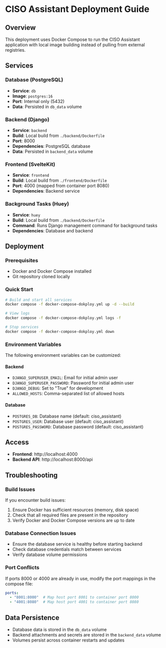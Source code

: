 # CISO Assistant Deployment Guide

## Overview
This deployment uses Docker Compose to run the CISO Assistant application with local image building instead of pulling from external registries.

## Services

### Database (PostgreSQL)
- **Service**: `db`
- **Image**: `postgres:16`
- **Port**: Internal only (5432)
- **Data**: Persisted in `db_data` volume

### Backend (Django)
- **Service**: `backend`
- **Build**: Local build from `./backend/Dockerfile`
- **Port**: 8000
- **Dependencies**: PostgreSQL database
- **Data**: Persisted in `backend_data` volume

### Frontend (SvelteKit)
- **Service**: `frontend`
- **Build**: Local build from `./frontend/Dockerfile`
- **Port**: 4000 (mapped from container port 8080)
- **Dependencies**: Backend service

### Background Tasks (Huey)
- **Service**: `huey`
- **Build**: Local build from `./backend/Dockerfile`
- **Command**: Runs Django management command for background tasks
- **Dependencies**: Database and backend

## Deployment

### Prerequisites
- Docker and Docker Compose installed
- Git repository cloned locally

### Quick Start
```bash
# Build and start all services
docker compose -f docker-compose-dokploy.yml up -d --build

# View logs
docker compose -f docker-compose-dokploy.yml logs -f

# Stop services
docker compose -f docker-compose-dokploy.yml down
```

### Environment Variables
The following environment variables can be customized:

#### Backend
- `DJANGO_SUPERUSER_EMAIL`: Email for initial admin user
- `DJANGO_SUPERUSER_PASSWORD`: Password for initial admin user
- `DJANGO_DEBUG`: Set to "True" for development
- `ALLOWED_HOSTS`: Comma-separated list of allowed hosts

#### Database
- `POSTGRES_DB`: Database name (default: ciso_assistant)
- `POSTGRES_USER`: Database user (default: ciso_assistant)
- `POSTGRES_PASSWORD`: Database password (default: ciso_assistant)

## Access
- **Frontend**: http://localhost:4000
- **Backend API**: http://localhost:8000/api

## Troubleshooting

### Build Issues
If you encounter build issues:
1. Ensure Docker has sufficient resources (memory, disk space)
2. Check that all required files are present in the repository
3. Verify Docker and Docker Compose versions are up to date

### Database Connection Issues
- Ensure the database service is healthy before starting backend
- Check database credentials match between services
- Verify database volume permissions

### Port Conflicts
If ports 8000 or 4000 are already in use, modify the port mappings in the compose file:
```yaml
ports:
  - "8001:8000"  # Map host port 8001 to container port 8000
  - "4001:8080"  # Map host port 4001 to container port 8080
```

## Data Persistence
- Database data is stored in the `db_data` volume
- Backend attachments and secrets are stored in the `backend_data` volume
- Volumes persist across container restarts and updates
